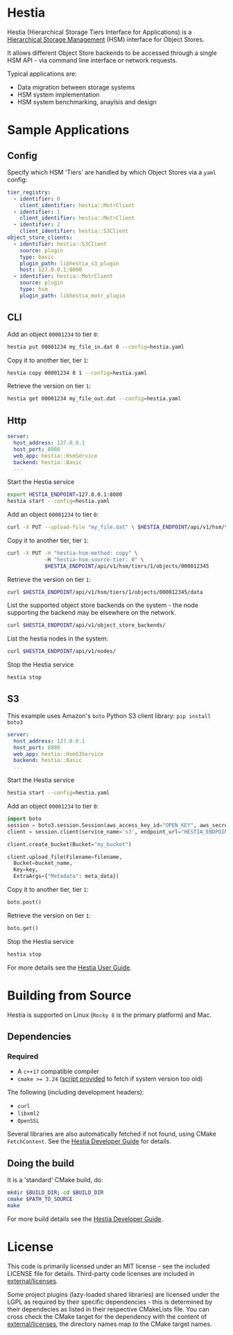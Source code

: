 # Hestia

Hestia (Hierarchical Storage Tiers Interface for Applications) is a [Hierarchical Storage Management](https://en.wikipedia.org/wiki/Hierarchical_storage_management) (HSM) interface for Object Stores.

It allows different Object Store backends to be accessed through a single HSM API - via command line interface or network requests.

Typical applications are:

* Data migration between storage systems
* HSM system implementation
* HSM system benchmarking, anaylsis and design

# Sample Applications

## Config 

Specify which HSM 'Tiers' are handled by which Object Stores via a `yaml` config:

```yaml
tier_registry:
  - identifier: 0
    client_identifier: hestia::MotrClient
  - identifier: 1
    client_identifier: hestia::MotrClient
  - identifier: 2
    client_identifier: hestia::S3Client
object_store_clients:
  - identifier: hestia::S3Client
    source: plugin
    type: basic
    plugin_path: libhestia_s3_plugin
    host: 127.0.0.1:8000
  - identifier: hestia::MotrClient
    source: plugin
    type: hsm
    plugin_path: libhestia_motr_plugin
```

## CLI

Add an object `00001234` to tier `0`:

```bash
hestia put 00001234 my_file_in.dat 0 --config=hestia.yaml
```

Copy it to another tier, tier `1`:

```bash
hestia copy 00001234 0 1 --config=hestia.yaml
```

Retrieve the version on tier `1`:

```bash
hestia get 00001234 my_file_out.dat --config=hestia.yaml
```

## Http

```yaml
server:
  host_address: 127.0.0.1
  host_port: 8080
  web_app: hestia::HsmService
  backend: hestia::Basic
  ...
```

Start the Hestia service

```bash
export HESTIA_ENDPOINT=127.0.0.1:8080
hestia start --config=hestia.yaml
```

Add an object `00001234` to tier `0`:

```bash
curl -X PUT --upload-file "my_file.dat" \ $HESTIA_ENDPOINT/api/v1/hsm/tiers/0/objects/000012345/data
```

Copy it to another tier, tier `1`:

```bash
curl -X PUT -H "hestia-hsm-method: copy" \ 
            -H "hestia-hsm-source-tier: 0" \
            $HESTIA_ENDPOINT/api/v1/hsm/tiers/1/objects/000012345
```

Retrieve the version on tier `1`:

```bash
curl $HESTIA_ENDPOINT/api/v1/hsm/tiers/1/objects/000012345/data
```

List the supported object store backends on the system - the node supporting the backend may be elsewhere on
the network.

```bash
curl $HESTIA_ENDPOINT/api/v1/object_store_backends/
```

List the hestia nodes in the system:

```bash
curl $HESTIA_ENDPOINT/api/v1/nodes/
```

Stop the Hestia service

```bash
hestia stop
```

## S3

This example uses Amazon's `boto` Python S3 client library: `pip install boto3`

```yaml
server:
  host_address: 127.0.0.1
  host_port: 8080
  web_app: hestia::HsmS3Service
  backend: hestia::Basic
  ...
```

Start the Hestia service

```bash
hestia start --config=hestia.yaml
```

Add an object `00001234` to tier `0`:

```python
import boto
session = boto3.session.Session(aws_access_key_id="OPEN_KEY", aws_secret_access_key="SECRET_KEY")
client = session.client(service_name='s3', endpoint_url="HESTIA_ENDPOINT")

client.create_bucket(Bucket="my_bucket")

client.upload_file(Filename=filename,
  Bucket=bucket_name,
  Key=key,
  ExtraArgs={"Metadata": meta_data})
```

Copy it to another tier, tier `1`:

```python
boto.post()
```

Retrieve the version on tier `1`:

```python
boto.get()
```

Stop the Hestia service

```python
hestia stop
```

For more details see the [Hestia User Guide](./doc/UserGuide.md).

# Building from Source

Hestia is supported on Linux (`Rocky 8` is the primary platform) and Mac. 

## Dependencies

### Required

* A `c++17` compatible compiler
* `cmake >= 3.24` ([script provided](infra/scripts/bootstrap_cmake.sh) to fetch if system version too old)

The following (including development headers):
* `curl`
* `libxml2`
* `OpenSSL` 

Several libraries are also automatically fetched if not found, using CMake `FetchContent`. See the [Hestia Developer Guide](./doc/DeveloperGuide.md) for details.

## Doing the build

It is a 'standard' CMake build, do:

```bash
mkdir $BUILD_DIR; cd $BUILD_DIR
cmake $PATH_TO_SOURCE
make
```

For more build details see the [Hestia Developer Guide](./doc/DeveloperGuide.md).

# License

This code is primarily licensed under an MIT license - see the included LICENSE file for details. Third-party code licenses are included in [external/licenses](external/licenses/).

Some project plugins (lazy-loaded shared libraries) are licensed under the LGPL as required by their specific dependencies - this is determined by their dependecies as listed in their respective CMakeLists file. You can cross check the CMake target for the dependency with the content of [external/licenses](external/licenses/), the directory names map to the CMake target names.